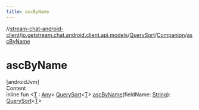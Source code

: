 ```yaml
---
title: ascByName
---
```

//[stream-chat-android-client](../../../../index.md)/[io.getstream.chat.android.client.api.models](../../index.md)/[QuerySort](../index.md)/[Companion](index.md)/[ascByName](ascByName.md)



# ascByName  
[androidJvm]  
Content  
inline fun &lt;[T](ascByName.md) : [Any](https://kotlinlang.org/api/latest/jvm/stdlib/kotlin/-any/index.html)&gt; [QuerySort](../index.md)&lt;[T](ascByName.md)&gt;.[ascByName](ascByName.md)(fieldName: [String](https://kotlinlang.org/api/latest/jvm/stdlib/kotlin/-string/index.html)): [QuerySort](../index.md)&lt;[T](ascByName.md)&gt;  



